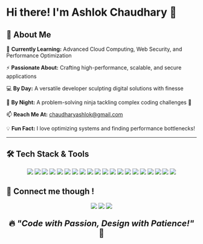 # Hi there! I'm Ashlok Chaudhary 👋


## 🚀 About Me

🌱 **Currently Learning:** Advanced Cloud Computing, Web Security, and Performance Optimization

⚡ **Passionate About:** Crafting high-performance, scalable, and secure applications

💻 **By Day:** A versatile developer sculpting digital solutions with finesse

🌙 **By Night:** A problem-solving ninja tackling complex coding challenges 👾

📫 **Reach Me At:** [chaudharyashlok@gmail.com](mailto:chaudharyashlok@gmail.com)

💡 **Fun Fact:** I love optimizing systems and finding performance bottlenecks!

---

## 🛠 Tech Stack & Tools

<p align="center">
<img src="https://img.shields.io/badge/-React-61DAFB?style=for-the-badge&logo=react&logoColor=white" />
  <img src="https://img.shields.io/badge/-JavaScript-F7DF1E?style=for-the-badge&logo=javascript&logoColor=black" />
  <img src="https://img.shields.io/badge/-TypeScript-007ACC?style=for-the-badge&logo=typescript&logoColor=white" />
  <img src="https://img.shields.io/badge/-HTML5-E34F26?style=for-the-badge&logo=html5&logoColor=white" />
  <img src="https://img.shields.io/badge/-CSS3-1572B6?style=for-the-badge&logo=css3&logoColor=white" />
  <img src="https://img.shields.io/badge/-TailwindCSS-38B2AC?style=for-the-badge&logo=tailwind-css&logoColor=white" />
  <img src="https://img.shields.io/badge/-Node.js-339933?style=for-the-badge&logo=node.js&logoColor=white" />
  <img src="https://img.shields.io/badge/-Express.js-000000?style=for-the-badge&logo=express&logoColor=white" />
  <img src="https://img.shields.io/badge/-Spring%20Boot-6DB33F?style=for-the-badge&logo=spring-boot&logoColor=white" />
  <img src="https://img.shields.io/badge/-Rust-000000?style=for-the-badge&logo=rust&logoColor=white" />
  <img src="https://img.shields.io/badge/-PostgreSQL-316192?style=for-the-badge&logo=postgresql&logoColor=white" />
  <img src="https://img.shields.io/badge/-MongoDB-47A248?style=for-the-badge&logo=mongodb&logoColor=white" />
  <img src="https://img.shields.io/badge/-Redis-DC382D?style=for-the-badge&logo=redis&logoColor=white" />
  <img src="https://img.shields.io/badge/-Docker-2496ED?style=for-the-badge&logo=docker&logoColor=white" />
  <img src="https://img.shields.io/badge/-Kubernetes-326CE5?style=for-the-badge&logo=kubernetes&logoColor=white" />
  <img src="https://img.shields.io/badge/-Terraform-623CE4?style=for-the-badge&logo=terraform&logoColor=white" />
  <img src="https://img.shields.io/badge/-AWS-232F3E?style=for-the-badge&logo=amazon-aws&logoColor=white" />
  <img src="https://img.shields.io/badge/-GitHub%20Actions-2088FF?style=for-the-badge&logo=github-actions&logoColor=white" />
  <img src="https://img.shields.io/badge/-GitLab-FC6D26?style=for-the-badge&logo=gitlab&logoColor=white" />
  <img src="https://img.shields.io/badge/-ArgoCD-EF523F?style=for-the-badge&logo=argo&logoColor=white" />
</p>

## 💬 Connect me though !

<p align="center">
  <a href="https://www.linkedin.com/in/ashlok2003/"><img src="https://img.shields.io/badge/-LinkedIn-blue?style=for-the-badge&logo=linkedin" /></a>
  <a href="https://github.com/ashlok2003"><img src="https://img.shields.io/badge/-GitHub-181717?style=for-the-badge&logo=github" /></a>
  <a href="https://twitter.com/ashlok2003"><img src="https://img.shields.io/badge/-Twitter-1DA1F2?style=for-the-badge&logo=twitter&logoColor=white" /></a>
</p>

<p align="center" style="font-weight: 700; font-size: 22px;">🔥 <i>"Code with Passion, Design with Patience!"</i> 🚀</p>


